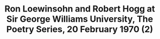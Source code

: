 ---
layout: manifest
title: Ron Loewinsohn and Robert Hogg at Sir George Williams University, The Poetry
  Series, 20 February 1970 (2)
manifest_name: ron-loewinsohn-and-robert-hogg-at-sir-george-williams-university-the-poetry-series-20-february-1970-2-

---